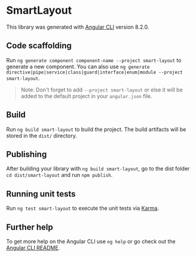 # SmartLayout

This library was generated with [Angular CLI](https://github.com/angular/angular-cli) version 8.2.0.

## Code scaffolding

Run `ng generate component component-name --project smart-layout` to generate a new component. You can also use `ng generate directive|pipe|service|class|guard|interface|enum|module --project smart-layout`.

> Note: Don't forget to add `--project smart-layout` or else it will be added to the default project in your `angular.json` file.

## Build

Run `ng build smart-layout` to build the project. The build artifacts will be stored in the `dist/` directory.

## Publishing

After building your library with `ng build smart-layout`, go to the dist folder `cd dist/smart-layout` and run `npm publish`.

## Running unit tests

Run `ng test smart-layout` to execute the unit tests via [Karma](https://karma-runner.github.io).

## Further help

To get more help on the Angular CLI use `ng help` or go check out the [Angular CLI README](https://github.com/angular/angular-cli/blob/master/README.md).
